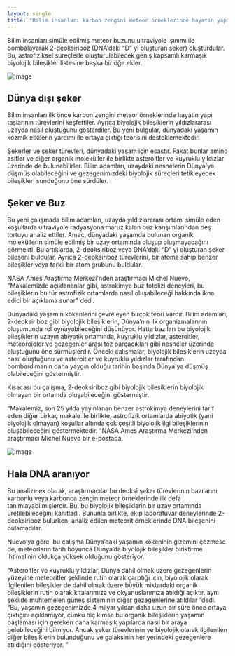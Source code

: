 ```yaml
---
layout: single
title: "Bilim insanları karbon zengini meteor örneklerinde hayatın yapı taşlarının türevlerini keşfettiler"
---
```

Bilim insanları simüle edilmiş meteor buzunu ultraviyole ışınımı ile bombalayarak 2-deoksiriboz (DNA'daki “D” yi oluşturan şeker) oluşturdular. Bu, astrofiziksel süreçlerle oluşturulabilecek geniş kapsamlı karmaşık biyolojik bileşikler listesine başka bir öğe ekler.

![image](https://images.unsplash.com/photo-1468817739446-479f000a4c0f?ixlib=rb-1.2.1&ixid=eyJhcHBfaWQiOjEyMDd9&auto=format&fit=crop&w=1370&q=80)

Dünya dışı şeker
-
Bilim insanları ilk önce karbon zengini meteor örneklerinde hayatın yapı taşlarının türevlerini keşfettiler. Ayrıca biyolojik bileşiklerin yıldızlararası uzayda nasıl oluştuğunu gösterdiler. Bu yeni bulgular, dünyadaki yaşamın kozmik etkilerin yardımı ile ortaya çıktığı teorisini desteklemektedir.

Şekerler ve şeker türevleri, dünyadaki yaşam için esastır. Fakat bunlar amino asitler ve diğer organik moleküller ile birlikte asteroitler ve kuyruklu yıldızlar üzerinde de bulunabilirler. Bilim adamları, uzaydaki nesnelerin Dünya'ya düşmüş olabileceğini ve gezegenimizdeki biyolojik süreçleri tetikleyecek bileşikleri sunduğunu öne sürdüler.

<script async src="//pagead2.googlesyndication.com/pagead/js/adsbygoogle.js"></script>
<ins class="adsbygoogle"
     style="display:block; text-align:center;"
     data-ad-layout="in-article"
     data-ad-format="fluid"
     data-ad-client="ca-pub-7868661326160958"
     data-ad-slot="3072558811"></ins>
<script>
     (adsbygoogle = window.adsbygoogle || []).push({});
</script>

Şeker ve Buz
-
Bu yeni çalışmada bilim adamları, uzayda yıldızlararası ortamı simüle eden koşullarda ultraviyole radyasyona maruz kalan buz karışımlarından beş tortuyu analiz ettiler. Amaç, dünyadaki yaşamda bulunan organik moleküllerin simüle edilmiş bir uzay ortamında oluşup oluşmayacağını görmekti. Bu artıklarda, 2-deoksiriboz veya DNA'daki “D” yi oluşturan şeker bileşeni buldular. Ayrıca 2-deoksiriboz türevlerini, bir atoma sahip benzer bileşikler veya farklı bir atom grubunu buldular.

NASA Ames Araştırma Merkezi'nden araştırmacı Michel Nuevo, "Makalemizde açıklananlar gibi, astrokimya buz fotolizi deneyleri, bu bileşiklerin bu tür astrofizik ortamlarda nasıl oluşabileceği hakkında ikna edici bir açıklama sunar" dedi.

Dünyadaki yaşamın kökenlerini çevreleyen birçok teori vardır. Bilim adamları, 2-deoksiriboz gibi biyolojik bileşiklerin, Dünya’nın ilk organizmalarının oluşumunda rol oynayabileceğini düşünüyor. Hatta bazıları bu biyolojik bileşiklerin uzayın abiyotik ortamında, kuyruklu yıldızlar, asteroitler, meteoroidler ve gezegenler arası toz parçacıkları gibi nesneler üzerinde oluştuğunu öne sürmüşlerdir. Önceki çalışmalar, biyolojik bileşiklerin uzayda nasıl oluştuğunu ve asteroitler ve kuyruklu yıldızlar tarafından bombardımanın daha yaygın olduğu tarihin başında Dünya'ya düşmüş olabileceğini göstermiştir.

Kısacası bu çalışma, 2-deoksiriboz gibi biyolojik bileşiklerin biyolojik olmayan bir ortamda oluşabileceğini göstermiştir.

<script async src="//pagead2.googlesyndication.com/pagead/js/adsbygoogle.js"></script>
<ins class="adsbygoogle"
     style="display:block; text-align:center;"
     data-ad-layout="in-article"
     data-ad-format="fluid"
     data-ad-client="ca-pub-7868661326160958"
     data-ad-slot="3072558811"></ins>
<script>
     (adsbygoogle = window.adsbygoogle || []).push({});
</script>

“Makalemiz, son 25 yılda yayınlanan benzer astrokimya deneylerini tarif eden diğer birkaç makale ile birlikte, astrofizik ortamlarda abiyotik (yani biyolojik olmayan) koşullar altında çok çeşitli biyolojik ilgi bileşiklerinin oluşabileceğini göstermektedir. ”NASA Ames Araştırma Merkezi'nden araştırmacı Michel Nuevo bir e-postada.

![image](https://images.unsplash.com/photo-1438932150719-500cc59a04cd?ixlib=rb-1.2.1&ixid=eyJhcHBfaWQiOjEyMDd9&auto=format&fit=crop&w=1489&q=80)

Hala DNA aranıyor
-
Bu analize ek olarak, araştırmacılar bu deoksi şeker türevlerinin bazılarını karbonlu veya karbonca zengin meteor örneklerinde ilk defa tanımlayabilmişlerdir. Bu, bu biyolojik bileşiklerin bir uzay ortamında üretilebileceğini kanıtladı. Bununla birlikte, ekip laboratuvar deneylerinde 2-deoksiriboz bulurken, analiz edilen meteorit örneklerinde DNA bileşenini bulamadılar.

Nuevo’ya göre, bu çalışma Dünya’daki yaşamın kökeninin gizemini çözmese de, meteorların tarih boyunca Dünya’da biyolojik bileşikler biriktirme ihtimalinin oldukça yüksek olduğunu gösteriyor.

“Asteroitler ve kuyruklu yıldızlar, Dünya dahil olmak üzere gezegenlerin yüzeyine meteoritler şeklinde rutin olarak çarptığı için, biyolojik olarak ilgilenilen bileşikler de dahil olmak üzere büyük miktardaki organik bileşiklerin rutin olarak kıtalarımıza ve okyanuslarımıza atıldığı açıktır. aynı şekilde muhtemelen güneş sisteminin diğer gezegenlerine atıldılar ”dedi. “Bu, yaşamın gezegenimizde 4 milyar yıldan daha uzun bir süre önce ortaya çıktığını açıklamıyor, çünkü hiç kimse bu organik bileşiklerin yaşamın başlaması için gereken daha karmaşık yapılarda nasıl bir araya gelebileceğini bilmiyor. Ancak şeker türevlerinin ve biyolojik olarak ilgilenilen diğer bileşiklerin bulunduğunu ve galaksinin her yerindeki gezegenlere atıldığını gösteriyor. ”
